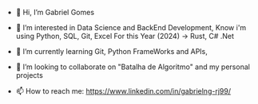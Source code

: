 - 👋 Hi, I’m Gabriel Gomes

- 👀 I’m interested in Data Science and BackEnd Development, 
Know i'm using Python, SQL, Git, Excel
For this Year (2024) -> Rust, C# .Net

- 🌱 I’m currently learning Git, Python FrameWorks and APIs,
  
- 💞️ I’m looking to collaborate on "Batalha de Algoritmo" and my personal projects
  
- 📫 How to reach me:
https://www.linkedin.com/in/gabrielng-rj99/

<!---
gabrielng-rj99/gabrielng-rj99 is a ✨ special ✨ repository because its `README.md` (this file) appears on your GitHub profile.
You can click the Preview link to take a look at your changes.
--->
